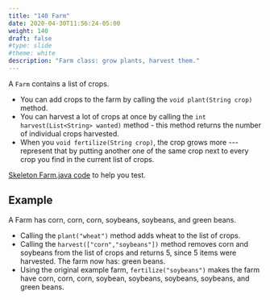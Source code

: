 ```yaml
---
title: "140 Farm"
date: 2020-04-30T11:56:24-05:00
weight: 140
draft: false
#type: slide
#theme: white
description: "Farm class: grow plants, harvest them."
---
```


A `Farm` contains a list of crops. 

* You can add crops to the farm by
calling the `void plant(String crop)` method. 
* You can harvest a lot of
crops at once by calling the `int harvest(List<String> wanted)`
method - this method returns the number of individual crops
harvested. 
* When you `void fertilize(String crop)`, the crop grows more ---
represent that by putting another one of the same crop next to every
crop you find in the current list of crops.

[Skeleton Farm.java code](Farm.txt) to help you test.

## Example

A Farm has corn, corn, corn, soybeans, soybeans, and green
beans.

* Calling the `plant("wheat")` method adds wheat to the list of
crops. 
* Calling the `harvest(["corn","soybeans"])` method removes corn
and soybeans from the list of crops and returns 5, since 5 items were
harvested. The farm now has: green beans.
* Using the original example farm, `fertilize("soybeans")` makes the
    farm have corn, corn, corn, soybean, soybeans, soybeans, soybeans, and
    green beans. 

